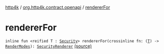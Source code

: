[http4k](../index.md) / [org.http4k.contract.openapi](index.md) / [rendererFor](./renderer-for.md)

# rendererFor

`inline fun <reified T : `[`Security`](../org.http4k.contract.security/-security/index.md)`> rendererFor(crossinline fn: (`[`T`](renderer-for.md#T)`) -> `[`RenderModes`](-render-modes/index.md)`): `[`SecurityRenderer`](-security-renderer/index.md) [(source)](https://github.com/http4k/http4k/blob/master/http4k-contract/src/main/kotlin/org/http4k/contract/openapi/SecurityRenderer.kt#L47)